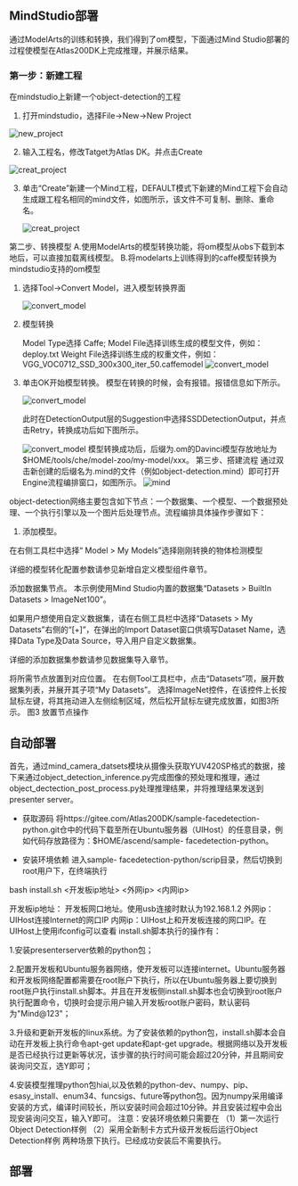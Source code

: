 ## 
## MindStudio部署
通过ModelArts的训练和转换，我们得到了om模型，下面通过Mind Studio部署的过程使模型在Atlas200DK上完成推理，并展示结果。
### 第一步：新建工程
在mindstudio上新建一个object-detection的工程
1. 打开mindstudio，选择File->New->New Project

![new_project](https://github.com/shanchenqi/atlas200DK/blob/master/picture/new_project.png)

2. 输入工程名，修改Tatget为Atlas DK。并点击Create

![creat_project](https://github.com/shanchenqi/atlas200DK/blob/master/picture/create.png)

3. 单击“Create”新建一个Mind工程，DEFAULT模式下新建的Mind工程下会自动生成跟工程名相同的mind文件，如图所示，该文件不可复制、删除、重命名。

     ![creat_project](https://github.com/shanchenqi/atlas200DK/blob/master/picture/creat-project2.png)



第二步、转换模型
A.使用ModelArts的模型转换功能，将om模型从obs下载到本地后，可以直接加载离线模型。
B.将modelarts上训练得到的caffe模型转换为mindstudio支持的om模型
1. 选择Tool->Convert Model，进入模型转换界面

     ![convert_model](https://github.com/shanchenqi/atlas200DK/blob/master/picture/convert_model.png)

2. 模型转换

     Model Type选择 Caffe;
     Model File选择训练生成的模型文件，例如：deploy.txt
     Weight File选择训练生成的权重文件，例如：VGG_VOC0712_SSD_300x300_iter_50.caffemodel
    ![convert_model](https://github.com/shanchenqi/atlas200DK/blob/master/picture/convert_model2.png)

3. 单击OK开始模型转换。
   模型在转换的时候，会有报错。报错信息如下所示。
    
     ![convert_model](https://github.com/shanchenqi/atlas200DK/blob/master/picture/convert_model3.png)

   此时在DetectionOutput层的Suggestion中选择SSDDetectionOutput，并点击Retry，转换成功后如下图所示。

     ![convert_model](https://github.com/shanchenqi/atlas200DK/blob/master/picture/convert_model4.png)
   模型转换成功后，后缀为.om的Davinci模型存放地址为$HOME/tools/che/model-zoo/my-model/xxx。
第三步、搭建流程
通过双击新创建的后缀名为.mind的文件（例如object-detection.mind）即可打开Engine流程编排窗口，如图所示。
     ![mind](https://github.com/shanchenqi/atlas200DK/blob/master/picture/mind.png)

object-detection网络主要包含如下节点：一个数据集、一个模型、一个数据预处理、一个执行引擎以及一个图片后处理节点。流程编排具体操作步骤如下：
1. 添加模型。

在右侧工具栏中选择“ Model > My Models”选择刚刚转换的物体检测模型

详细的模型转化配置参数请参见新增自定义模型组件章节。

添加数据集节点。
本示例使用Mind Studio内置的数据集“Datasets > BuiltIn Datasets > ImageNet100”。

如果用户想使用自定义数据集，请在右侧工具栏中选择“Datasets > My Datasets”右侧的“[+]”，在弹出的Import Dataset窗口供填写Dataset Name，选择Data Type及Data Source，导入用户自定义数据集。

详细的添加数据集参数请参见数据集导入章节。

将所需节点放置到对应位置。
在右侧Tool工具栏中，点击“Datasets”项，展开数据集列表，并展开其子项“My Datasets”。
选择ImageNet控件，在该控件上长按鼠标左键，将其拖动进入左侧绘制区域，然后松开鼠标左键完成放置，如图3所示。
图3 放置节点操作


## 自动部署
首先，通过mind_camera_datsets模块从摄像头获取YUV420SP格式的数据，接下来通过object_detection_inference.py完成图像的预处理和推理，通过object_dectection_post_process.py处理推理结果，并将推理结果发送到presenter server。
* 获取源码
将https://gitee.com/Atlas200DK/sample-facedetection-python.git仓中的代码下载至所在Ubuntu服务器（UIHost）的任意目录，例如代码存放路径为：$HOME/ascend/sample- facedetection-python。

* 安装环境依赖
进入sample- facedetection-python/scrip目录，然后切换到root用户下，在终端执行

bash install.sh <开发板ip地址> <外网ip> <内网ip>

开发板ip地址： 开发板网口地址。使用usb连接时默认为192.168.1.2
外网ip：UIHost连接Internet的网口IP
内网ip：UIHost上和开发板连接的网口IP。在UIHost上使用ifconfig可以查看
install.sh脚本执行的操作有：

1.安装presenterserver依赖的python包；

2.配置开发板和Ubuntu服务器网络，使开发板可以连接internet。Ubuntu服务器和开发板网络配置都需要在root账户下执行，所以在Ubuntu服务器上要切换到root账户执行install.sh脚本。并且在开发板侧install.sh脚本也会切换到root账户执行配置命令，切换时会提示用户输入开发板root账户密码，默认密码为"Mind@123"；

3.升级和更新开发板的linux系统。为了安装依赖的python包，install.sh脚本会自动在开发板上执行命令apt-get update和apt-get upgrade。根据网络以及开发板是否已经执行过更新等状况，该步骤的执行时间可能会超过20分钟，并且期间安装询问交互，选Y即可；

4.安装模型推理python包hiai,以及依赖的python-dev、numpy、pip、esasy_install、enum34、funcsigs、future等python包。因为numpy采用编译安装的方式，编译时间较长，所以安装时间会超过10分钟。并且安装过程中会出现安装询问交互，输入Y即可。
注意：安装环境依赖只需要在 （1）第一次运行Object Detection样例 （2）采用全新制卡方式升级开发板后运行Object Detection样例 两种场景下执行。已经成功安装后不需要执行。
## 部署
